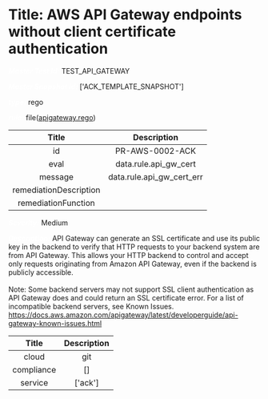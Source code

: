 



# Title: AWS API Gateway endpoints without client certificate authentication


***<font color="white">Master Test Id:</font>*** TEST_API_GATEWAY

***<font color="white">Master Snapshot Id:</font>*** ['ACK_TEMPLATE_SNAPSHOT']

***<font color="white">type:</font>*** rego

***<font color="white">rule:</font>*** file([apigateway.rego])  
  
  
  
  

|Title|Description|
| :---: | :---: |
|id|PR-AWS-0002-ACK|
|eval|data.rule.api_gw_cert|
|message|data.rule.api_gw_cert_err|
|remediationDescription||
|remediationFunction||


***<font color="white">Severity:</font>*** Medium

***<font color="white">Description:</font>*** API Gateway can generate an SSL certificate and use its public key in the backend to verify that HTTP requests to your backend system are from API Gateway. This allows your HTTP backend to control and accept only requests originating from Amazon API Gateway, even if the backend is publicly accessible.<br><br>Note: Some backend servers may not support SSL client authentication as API Gateway does and could return an SSL certificate error. For a list of incompatible backend servers, see Known Issues. https://docs.aws.amazon.com/apigateway/latest/developerguide/api-gateway-known-issues.html  
  
  

|Title|Description|
| :---: | :---: |
|cloud|git|
|compliance|[]|
|service|['ack']|



[apigateway.rego]: https://github.com/prancer-io/prancer-compliance-test/tree/master/aws/ack/apigateway.rego
